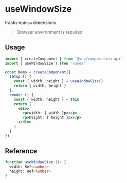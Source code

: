 # useWindowSize

tracks `Widnow` dimensions

> Browser environment is required

## Usage

```jsx
import { createComponent } from '@vue/composition-api'
import { useWindowSize } from 'vuses'

const Demo = createComponent({
  setup () {
    const { width, height } = useWindowSize()
    return { width, height }
  },
  render () {
    const { width, height } = this
    return (
      <div>
        <p>width: { width }px</p>
        <p>height: { height }px</p>
      </div>
    )
  }
})
```

## Reference

```typescript {2-3}
function useWindowSize (): {
  width: Ref<number>
  height: Ref<number>
}
```
